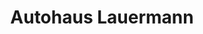 ---
title: "Autohaus Lauermann"
url: /sohland-an-der-spree/autohaus-lauermann/
shop: Autowerkstatt
---